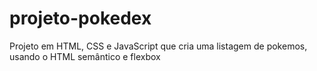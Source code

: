 # projeto-pokedex
Projeto em HTML, CSS e JavaScript que cria uma listagem de pokemos, usando o HTML semântico e flexbox
